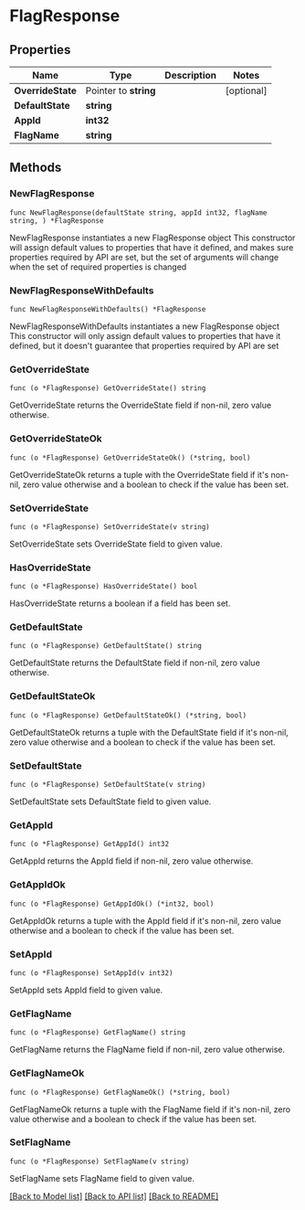 # FlagResponse

## Properties

Name | Type | Description | Notes
------------ | ------------- | ------------- | -------------
**OverrideState** | Pointer to **string** |  | [optional] 
**DefaultState** | **string** |  | 
**AppId** | **int32** |  | 
**FlagName** | **string** |  | 

## Methods

### NewFlagResponse

`func NewFlagResponse(defaultState string, appId int32, flagName string, ) *FlagResponse`

NewFlagResponse instantiates a new FlagResponse object
This constructor will assign default values to properties that have it defined,
and makes sure properties required by API are set, but the set of arguments
will change when the set of required properties is changed

### NewFlagResponseWithDefaults

`func NewFlagResponseWithDefaults() *FlagResponse`

NewFlagResponseWithDefaults instantiates a new FlagResponse object
This constructor will only assign default values to properties that have it defined,
but it doesn't guarantee that properties required by API are set

### GetOverrideState

`func (o *FlagResponse) GetOverrideState() string`

GetOverrideState returns the OverrideState field if non-nil, zero value otherwise.

### GetOverrideStateOk

`func (o *FlagResponse) GetOverrideStateOk() (*string, bool)`

GetOverrideStateOk returns a tuple with the OverrideState field if it's non-nil, zero value otherwise
and a boolean to check if the value has been set.

### SetOverrideState

`func (o *FlagResponse) SetOverrideState(v string)`

SetOverrideState sets OverrideState field to given value.

### HasOverrideState

`func (o *FlagResponse) HasOverrideState() bool`

HasOverrideState returns a boolean if a field has been set.

### GetDefaultState

`func (o *FlagResponse) GetDefaultState() string`

GetDefaultState returns the DefaultState field if non-nil, zero value otherwise.

### GetDefaultStateOk

`func (o *FlagResponse) GetDefaultStateOk() (*string, bool)`

GetDefaultStateOk returns a tuple with the DefaultState field if it's non-nil, zero value otherwise
and a boolean to check if the value has been set.

### SetDefaultState

`func (o *FlagResponse) SetDefaultState(v string)`

SetDefaultState sets DefaultState field to given value.


### GetAppId

`func (o *FlagResponse) GetAppId() int32`

GetAppId returns the AppId field if non-nil, zero value otherwise.

### GetAppIdOk

`func (o *FlagResponse) GetAppIdOk() (*int32, bool)`

GetAppIdOk returns a tuple with the AppId field if it's non-nil, zero value otherwise
and a boolean to check if the value has been set.

### SetAppId

`func (o *FlagResponse) SetAppId(v int32)`

SetAppId sets AppId field to given value.


### GetFlagName

`func (o *FlagResponse) GetFlagName() string`

GetFlagName returns the FlagName field if non-nil, zero value otherwise.

### GetFlagNameOk

`func (o *FlagResponse) GetFlagNameOk() (*string, bool)`

GetFlagNameOk returns a tuple with the FlagName field if it's non-nil, zero value otherwise
and a boolean to check if the value has been set.

### SetFlagName

`func (o *FlagResponse) SetFlagName(v string)`

SetFlagName sets FlagName field to given value.



[[Back to Model list]](../README.md#documentation-for-models) [[Back to API list]](../README.md#documentation-for-api-endpoints) [[Back to README]](../README.md)


